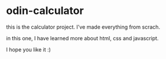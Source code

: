 # odin-calculator

this is the calculator project. I've made everything from scrach.

in this one, I have learned more about html, css and javascript.

I hope you like it :)